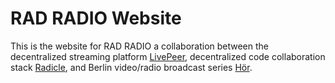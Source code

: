 # RAD RADIO Website

This is the website for RAD RADIO a collaboration between the decentralized streaming platform <a href="https://livepeer.org/" target="_blank">LivePeer</a>, decentralized code collaboration stack <a href="https://radicle.xyz/" target="_blank">Radicle</a>, and Berlin video/radio broadcast series <a href="https://hoerberlin.com/" target="_blank">Hör</a>.

